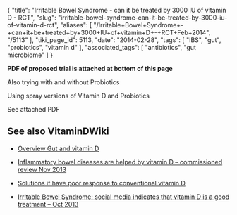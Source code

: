 {
    "title": "Irritable Bowel Syndrome - can it be treated by 3000 IU of vitamin D - RCT",
    "slug": "irritable-bowel-syndrome-can-it-be-treated-by-3000-iu-of-vitamin-d-rct",
    "aliases": [
        "/Irritable+Bowel+Syndrome+-+can+it+be+treated+by+3000+IU+of+vitamin+D+-+RCT+Feb+2014",
        "/5113"
    ],
    "tiki_page_id": 5113,
    "date": "2014-02-28",
    "tags": [
        "IBS",
        "gut",
        "probiotics",
        "vitamin d"
    ],
    "associated_tags": [
        "antibiotics",
        "gut microbiome"
    ]
}


**PDF of proposed trial is attached at bottom of this page** 

Also trying with and without Probiotics

Using spray versions of Vitamin D and Probiotics

See attached PDF

## See also VitaminDWiki

* [Overview Gut and vitamin D](/tags/overview-gut-and-vitamin-d.html)

* [Inflammatory bowel diseases are helped by vitamin D – commissioned review Nov 2013](/posts/inflammatory-bowel-diseases-are-helped-by-vitamin-d-commissioned-review)

* [Solutions if have poor response to conventional vitamin D](/posts/solutions-if-have-poor-response-to-conventional-vitamin-d)

* [Irritable Bowel Syndrome: social media indicates that vitamin D is a good treatment – Oct 2013](/posts/irritable-bowel-syndrome-social-media-indicates-that-vitamin-d-is-a-good-treatment)